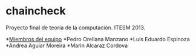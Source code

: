chaincheck
==========

Proyecto final de teoría de la computación.
ITESM 2013.

*[Miembros del equipo](#miembros-del-equipo)
*Pedro Orellana Manzano
*Luis Eduardo Espinoza
*Andrea Aguiar Moreira
*Marin Alcaraz Cordova


